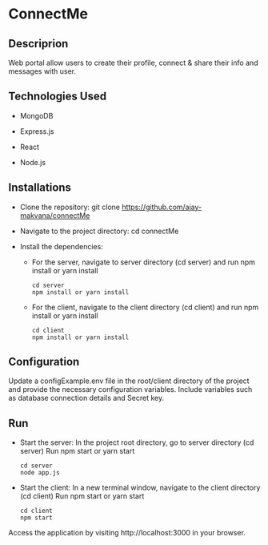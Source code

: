 # ConnectMe

## Descriprion

Web portal allow users to create their profile, connect & share their info and messages with user.

## Technologies Used
- MongoDB

- Express.js

- React

- Node.js

## Installations

- Clone the repository: git clone <https://github.com/ajay-makvana/connectMe>

- Navigate to the project directory: cd connectMe

- Install the dependencies:

    - For the server, navigate to server directory (cd server) and run npm install or yarn install
        ```
        cd server
        npm install or yarn install
        ```
    - For the client, navigate to the client directory (cd client) and run npm install or yarn install
        ```
        cd client
        npm install or yarn install
        ```

## Configuration
Update a configExample.env file in the root/client directory of the project and provide the necessary configuration variables. Include variables such as database connection details and Secret key.

## Run
- Start the server:
In the project root directory, go to server directory (cd server)
Run npm start or yarn start
    ```
    cd server
    node app.js
    ```
- Start the client:
In a new terminal window, navigate to the client directory (cd client)
Run npm start or yarn start
    ```
    cd client
    npm start
    ```
Access the application by visiting http://localhost:3000 in your browser.